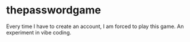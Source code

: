 # thepasswordgame
Every time I have to create an account, I am forced to play this game. An experiment in vibe coding.
